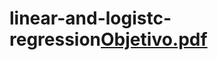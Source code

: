# linear-and-logistc-regression[Objetivo.pdf](https://github.com/GianluccaVRT/linear-and-logistc-regression/files/11107099/Objetivo.pdf)
